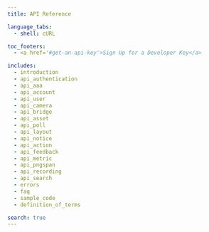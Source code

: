 ```yaml
---
title: API Reference

language_tabs:
  - shell: cURL

toc_footers:
  - <a href='#get-an-api-key'>Sign Up for a Developer Key</a>

includes:
  - introduction
  - api_authentication
  - api_aaa
  - api_account
  - api_user
  - api_camera
  - api_bridge
  - api_asset
  - api_poll
  - api_layout
  - api_notice
  - api_action
  - api_feedback
  - api_metric
  - api_pngspan
  - api_recording
  - api_search
  - errors
  - faq
  - sample_code
  - definition_of_terms

search: true
---
```


